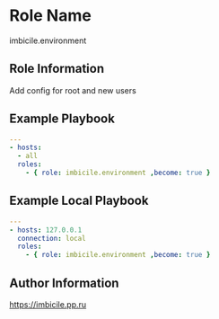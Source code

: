 Role Name
=========

imbicile.environment

Role Information
----------------
Add config for root and new users

## Example Playbook
```yml
---
- hosts: 
  - all
  roles:
    - { role: imbicile.environment ,become: true }
```
## Example Local Playbook
```yml
---
- hosts: 127.0.0.1
  connection: local
  roles:
    - { role: imbicile.environment ,become: true }
```

Author Information
------------------

https://imbicile.pp.ru

